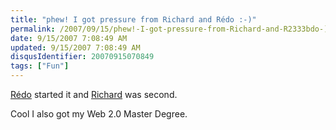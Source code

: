 ```yaml
---
title: "phew! I got pressure from Richard and Rédo :-)"
permalink: /2007/09/15/phew!-I-got-pressure-from-Richard-and-R2333bdo-)/
date: 9/15/2007 7:08:49 AM
updated: 9/15/2007 7:08:49 AM
disqusIdentifier: 20070915070849
tags: ["Fun"]
---
```

<script type="text/javascript" src="http://web20.designinterviews.com/badge.php?_web=40890ae62590fb25be72723e&_20=efeb29d16e49ae93ada4793e137672fc"></script> 

[Rédo](http://blogs.codes-sources.com/redo/archive/2007/09/14/je-suis-joueur-en-web-2-0-puis-c-est-vendredi.aspx) started it and [Richard](http://blogs.codes-sources.com/richardc/archive/2007/09/14/web-2-0-quizz.aspx) was second.
<!-- more -->

Cool I also got my Web 2.0 Master Degree.
